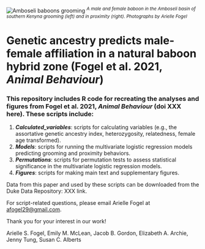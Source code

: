 ![Amboseli baboons grooming](https://user-images.githubusercontent.com/21341857/119717025-cbfe9200-be33-11eb-9e98-f440921a557e.png)
<sup>*A male and female baboon in the Amboseli basin of southern Kenyna grooming (left) and in proximity (right). Photographs by Arielle Fogel*</sup>

# Genetic ancestry predicts male-female affiliation in a natural baboon hybrid zone (Fogel et al. 2021, *Animal Behaviour*)

### This repository includes R code for recreating the analyses and figures from Fogel et al. 2021, *Animal Behaviour* (doi XXX here). These scripts include:
1. ***Calculated_variables***: scripts for calculating variables (e.g., the assortative genetic ancestry index, heterozygosity, relatedness, female age transformed).
2. ***Models***: scripts for running the multivariate logistic regression models predicting grooming and proximity behaviors.
3. ***Permutations***: scripts for permutation tests to assess statistical significance in the multivariate logistic regression models.
4. ***Figures***: scripts for making main text and supplementary figures.

Data from this paper and used by these scripts can be downloaded from the Duke Data Repository: XXX link. 

For script-related questions, please email Arielle Fogel at <afogel29@gmail.com>.

Thank you for your interest in our work!

Arielle S. Fogel, Emily M. McLean, Jacob B. Gordon, Elizabeth A. Archie, Jenny Tung, Susan C. Alberts
